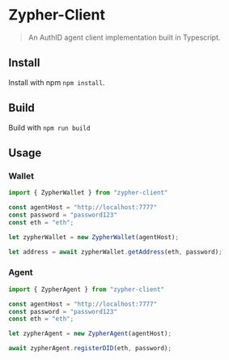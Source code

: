 # Zypher-Client

> An AuthID agent client implementation built in Typescript.


## Install

Install with npm ```npm install```.

## Build

Build with ```npm run build```

## Usage

### Wallet

```js
import { ZypherWallet } from "zypher-client"

const agentHost = "http://localhost:7777"
const password = "password123"
const eth = "eth";

let zypherWallet = new ZypherWallet(agentHost);

let address = await zypherWallet.getAddress(eth, password);

```

### Agent

```js
import { ZypherAgent } from "zypher-client"

const agentHost = "http://localhost:7777"
const password = "password123"
const eth = "eth";

let zypherAgent = new ZypherAgent(agentHost);

await zypherAgent.registerDID(eth, password);

